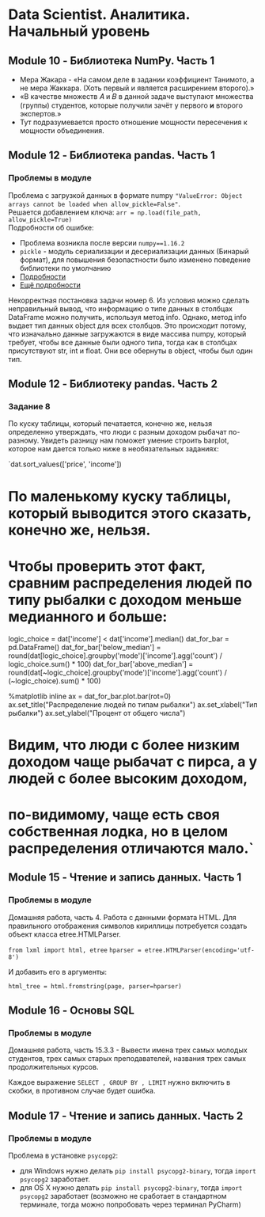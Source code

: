 # Data Scientist. Аналитика. Начальный уровень

## Module 10 - Библиотека NumPy. Часть 1
* Мера Жакара - «На самом деле в задании коэффициент Танимото, а не мера Жаккара. (Хоть первый и является расширением второго).»
* «В качестве множеств 𝐴 и 𝐵 в данной задаче выступают множества (группы) студентов, которые получили зачёт у первого **и** второго экспертов.»
* Тут подразумевается просто отношение мощности пересечения к мощности объединения.

## Module 12 - Библиотека pandas. Часть 1

### Проблемы в модуле
Проблема с загрузкой данных в формате numpy `"ValueError: Object arrays cannot be loaded when allow_pickle=False"`.  
Решается добавлением ключа: `arr = np.load(file_path, allow_pickle=True)`  
Подробности об ошибке:
* Проблема возникла после версии `numpy==1.16.2`
* `pickle` - модуль сериализации и десериализации данных (Бинарый формат), для повышения безопастности было изменено поведение библиотеки по умолчанию
* [Подробности](https://stackoverflow.com/questions/55824625/how-to-fix-object-arrays-cannot-be-loaded-when-allow-pickle-false-in-the-sketc)
* [Ещё подробности](https://github.com/tensorflow/tensorflow/commit/79a8d5cdad942b9853aa70b59441983b42a8aeb3#diff-b0a029ad68170f59173eb2f6660cd8e0)

Некорректная постановка задачи номер 6. Из условия можно сделать неправильный вывод, что информацию о типе данных в столбцах DataFrame можно получить, используя метод info. Однако, метод info выдает тип данных object для всех столбцов. Это происходит потому, что изначально данные загружаются в виде массива numpy, который требует, чтобы все данные были одного типа, тогда как в столбцах присутствуют str, int и float. Они все обернуты в object, чтобы был один тип.

## Module 12 - Библиотеку pandas. Часть 2

### Задание 8

По куску таблицы, который печатается, конечно же, нельзя определенно утверждать, что люди с разным доходом рыбачат по-разному. Увидеть разницу нам поможет умение строить barplot, которое нам дается только ниже в необязательных заданиях:

`dat.sort_values(['price', 'income'])

# По маленькому куску таблицы, который выводится этого сказать, конечно же, нельзя.
# Чтобы проверить этот факт, сравним распределения людей по типу рыбалки с доходом меньше медианного и больше:
logic_choice = dat['income'] < dat['income'].median()
dat_for_bar = pd.DataFrame()
dat_for_bar['below_median'] = \
    round(dat[logic_choice].groupby('mode')['income'].agg('count') / logic_choice.sum() * 100)
dat_for_bar['above_median'] = \
    round(dat[~logic_choice].groupby('mode')['income'].agg('count') / (~logic_choice).sum() * 100)

%matplotlib inline
ax = dat_for_bar.plot.bar(rot=0)
ax.set_title("Распределение людей по типам рыбалки")
ax.set_xlabel("Тип рыбалки")
ax.set_ylabel("Процент от общего числа")
# Видим, что люди с более низким доходом чаще рыбачат с пирса, а у людей с более высоким доходом,
# по-видимому, чаще есть своя собственная лодка, но в целом распределения отличаются мало.`


## Module 15 - Чтение и запись данных. Часть 1

### Проблемы в модуле

Домашняя работа, часть 4. Работа с данными формата HTML.
Для правильного отображения символов кириллицы потребуется создать объект класса etree.HTMLParser.

`from lxml import html, etree`
`hparser = etree.HTMLParser(encoding='utf-8')`

И добавить его в аргументы:

`html_tree = html.fromstring(page, parser=hparser)`

## Module 16 - Основы SQL

### Проблемы в модуле

Домашняя работа, часть 15.3.3 - Вывести имена трех самых молодых студентов, трех самых старых преподавателей, названия трех самых продолжительных курсов.

Каждое выражение `SELECT , GROUP BY , LIMIT` нужно включить в скобки, в противном случае будет ошибка.

## Module 17 - Чтение и запись данных. Часть 2

### Проблемы в модуле
Проблема в установке `psycopg2`: 
* для Windows нужно делать `pip install psycopg2-binary`, тогда `import psycopg2` заработает.
* для OS X нужно делать `pip install psycopg2-binary`, тогда `import psycopg2` заработает (возможно не сработает в стандартном терминале, тогда можно попробовать через терминал PyCharm)
